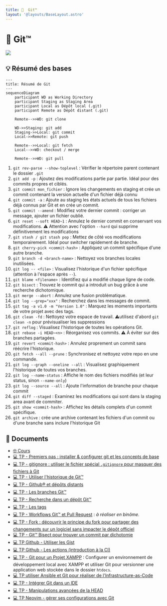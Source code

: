 ```yaml
---
title:   Git™
layout: '@layouts/BaseLayout.astro'
---
```


#   Git™

![](@assets/undraw/undraw_version-control_eiam.svg)

## 💡 Résumé des bases

```mermaid
---
title: Résumé de Git
---
sequenceDiagram
    participant WD as Working Directory
    participant Staging as Staging Area
    participant Local as Dépôt local (.git)
    participant Remote as Dépôt distant (.git)

    Remote-->>WD: git clone

    WD->>Staging: git add
    Staging->>Local: git commit
    Local->>Remote: git push

    Remote-->>Local: git fetch
    Local-->>WD: checkout / merge

    Remote-->>WD: git pull

```

1. `git rev-parse --show-toplevel` : Vérifier le répertoire parent contenant le dossier `.git`
2. `git add -p` : Ajoutez des modifications partie par partie. Idéal pour des commits propres et ciblés.
3. `git commit mon_fichier` : Ignore les changements en staging et crée un commit contenant la version actuelle d'un fichier déjà connu
4. `git commit -a` : Ajoute au staging les états actuels de tous les fichiers déjà connus par Git et en crée un commit.
5. `git commit --amend` : Modifiez votre dernier commit : corriger un message, ajouter un fichier oublié.
6. `git reset --soft HEAD~1` : Annulez le dernier commit en conservant vos modifications. ⚠️  Attention avec l'option `--hard` qui supprime définitivement les modifications
7. `git stash / git stash pop` : Mettez de côté vos modifications temporairement. Idéal pour switcher rapidement de branche.
8. `git cherry-pick <commit-hash>` : Appliquez un commit spécifique d'une autre branche.
9. `git branch -d <branch-name>` : Nettoyez vos branches locales inutilisées.
10. `git log -- <file>` : Visualisez l'historique d'un fichier spécifique (attention à l'espace après `--`).
11. `git blame <filename>` : Identifiez qui a modifié chaque ligne de code.
12. `git bisect` : Trouvez le commit qui a introduit un bug grâce à une recherche dichotomique.
13. `git merge --abort` : Annulez une fusion problématique.
14. `git log --grep="xxx"` : Recherchez dans les messages de commit.
15. `git tag -a v1.0 -m "Version 1.0"` : Marquez les moments importants de votre projet avec des tags.
16. `git clean -fd` : Nettoyez votre espace de travail. ⚠️utilisez d'abord `git clean -n` pour prévisualiser les suppressions
17. `git reflog` : Visualisez l'historique de toutes les opérations Git.
18. `git rebase -i HEAD~<n>` : Réorganisez vos commits. ⚠️ À éviter sur des branches partagées.
19. `git revert <commit-hash>` : Annulez proprement un commit sans réécrire l'historique.
20. `git fetch --all --prune` : Synchronisez et nettoyez votre repo en une commande.
21. `git log --graph --oneline --all` : Visualisez graphiquement l'historique de toutes vos branches.
22. `git log --name-status` : Affiche le nom des fichiers modifiés (et leur status, sinon `--name-only`)
23. `git log --source --all` : Ajoute l'information de branche pour chaque commit
24. `git diff --staged` : Examinez les modifications qui sont dans la staging area avant de commiter.
25. `git show <commit-hash>` : Affichez les détails complets d'un commit spécifique.
26. `git archive` : crée une archive contenant les fichiers d'un commit ou d'une branche sans inclure l'historique Git

## 📑 Documents

- [🤓 Cours](/git/cours)
- [💻 TP - Premiers pas : installer & configurer git et les concepts de base](/git/tp-commit)
- [💻 TP - gitignore : utiliser le fichier spécial `.gitignore` pour masquer des fichiers à Git](/git/tp-gitignore)
- [💻 TP - Utiliser l'historique de Git™](/git/tp-historique)
- [💻 TP - Github® et dépôts distants](/git/tp-github)
- [💻 TP - Les branches Git™](/git/tp-branches)
- [💻 TP - Recherche dans un dépôt Git™](/git/tp-grep)
- [💻 TP - Les tags](/git/tp-tags)
- [💻 TP - Workflows Git™ et Pull Request](/git/tp-workflows-pr) : _à réaliser en binôme._
- [💻 TP - Fork : découvrir le principe du fork pour partager des changements sur un logiciel sans impacter le dépôt officiel](/git/tp-fork)
- [💻 TP - Git™ Bisect pour trouver un commit par dichotomie](/git/tp-bisect)
- [💻 TP Github - Utiliser les Gist](/git/tp-github-gist)
- [💻 TP Github - Les actions (introduction à la CI)](/git/tp-github-actions)
- [💻 TP - Git pour un Projet XAMPP](/git/tp-xampp) : Configurer un environnement de développement local avec XAMPP et utiliser Git pour versionner une application web stockée dans le dossier `htdocs`.
- [💻 TP utiliser Ansible et Git pour réaliser de l'Infrastructure-as-Code](/git/tp-ansible)
- [💻 TP - Intégrer Git dans un IDE](/git/tp-ide)
- [💻 TP - Manipulations avancées de la HEAD](/git/tp-deplacer-head-avance)
- [💻 TP Neovim - gérer ses configurations avec Git](/git/tp-iac-nvim)
